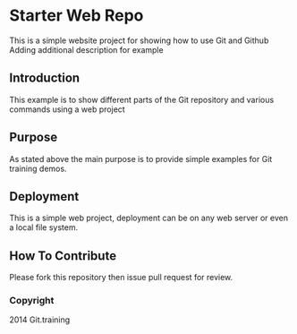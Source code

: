 # Starter Web Repo

This is a simple website project for showing how to use Git and Github
Adding additional description for example
## Introduction

This example is to show different parts of the Git repository and various commands using a web project

## Purpose

As stated above the main purpose is to provide simple examples for Git training demos.

## Deployment

This is a simple web project, deployment can be on any web server or even a local file system.

## How To Contribute

Please fork this repository then issue pull request for review.

### Copyright

2014 Git.training